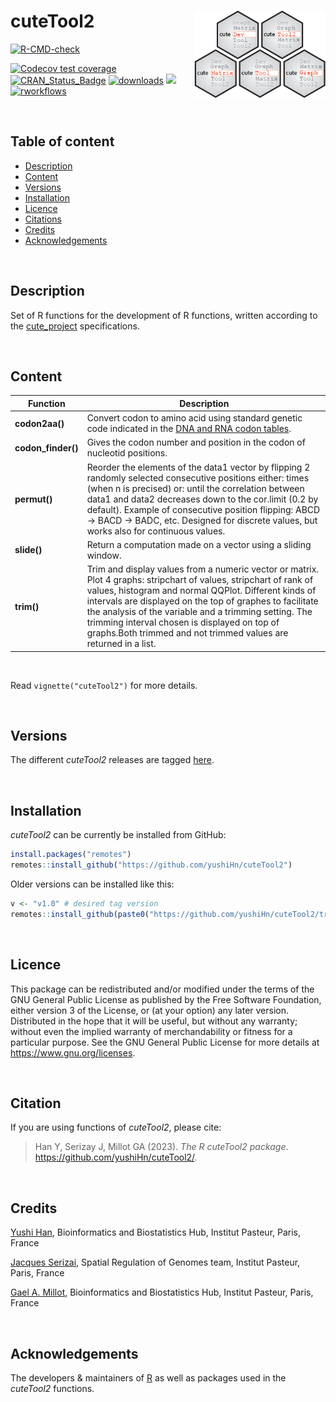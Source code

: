 
# cuteTool2 <a href="">[<img src="man/figures/logo.png" align="right" height="140" />](https://yushihn.github.io/cuteTool2)</a>

<!-- badges: start -->

[![R-CMD-check](https://github.com/yushiHn/cuteTool2/workflows/R-CMD-check/badge.svg)](https://github.com/yushiHn/cuteTool2/actions)

[![Codecov test coverage](https://codecov.io/github/yushiHn/cuteTool2/coverage.svg?branch=master)](https://app.codecov.io/github/yushiHn/cuteTool2?branch=master)
[![CRAN_Status_Badge](https://www.r-pkg.org/badges/version/cuteTool2)](https://cran.r-project.org/package=cuteTool2)
[![downloads](https://cranlogs.r-pkg.org/badges/cuteTool2)](https://www.rdocumentation.org/trends)
[![](https://img.shields.io/badge/license-GPL3.0-green.svg)](https://opensource.org/licenses/MITgpl-3-0)
[![rworkflows](https://github.com/yushiHn/cuteTool2/actions/workflows/rworkflows.yml/badge.svg)](https://github.com/yushiHn/cuteTool2/actions/workflows/rworkflows.yml)
<!-- badges: end -->

<br />

## Table of content

   - [Description](#description)
   - [Content](#content)
   - [Versions](#versions)
   - [Installation](#installation)
   - [Licence](#licence)
   - [Citations](#citations)
   - [Credits](#credits)
   - [Acknowledgements](#acknowledgements)

<br />

## Description

Set of R functions for the development of R functions, written according to the [cute_project](https://github.com/gael-millot/cute_project) specifications.

<br />

## Content

| Function | Description |
| --- | --- |
| **codon2aa()** | Convert codon to amino acid using standard genetic code indicated in the [DNA and RNA codon tables](https://en.wikipedia.org/wiki/DNA_and_RNA_codon_tables). |
| **codon_finder()** | Gives the codon number and position in the codon of nucleotid positions. |
| **permut()** | Reorder the elements of the data1 vector by flipping 2 randomly selected  consecutive positions either: times (when n is precised) or: until the correlation between data1 and data2 decreases down to the cor.limit (0.2 by default). Example of consecutive position flipping: ABCD -> BACD -> BADC, etc. Designed for discrete values, but works also for continuous values. |
| **slide()** | Return a computation made on a vector using a sliding window. |
| **trim()** | Trim and display values from a numeric vector or matrix. Plot 4 graphs: stripchart of values, stripchart of rank of values, histogram and normal QQPlot. Different kinds of intervals are displayed on the top of graphes to facilitate the analysis of the variable and a trimming setting. The trimming interval chosen is displayed on top of graphs.Both trimmed and not trimmed values are returned in a list. |
 
<br />

Read `vignette("cuteTool2")` for more details.

<br />

## Versions

The different *cuteTool2* releases are tagged [here](https://github.com/yushiHn/cuteTool2/tags).

<br />

## Installation

*cuteTool2* can be currently be installed from GitHub:

```r
install.packages("remotes")
remotes::install_github("https://github.com/yushiHn/cuteTool2")
```

Older versions can be installed like this:

```r
v <- "v1.0" # desired tag version
remotes::install_github(paste0("https://github.com/yushiHn/cuteTool2/tree/", v))
```

<br />

## Licence

This package can be redistributed and/or modified under the terms of the GNU General Public License as published by the Free Software Foundation, either version 3 of the License, or (at your option) any later version.
Distributed in the hope that it will be useful, but without any warranty; without even the implied warranty of merchandability or fitness for a particular purpose.
See the GNU General Public License for more details at https://www.gnu.org/licenses.

<br />

## Citation

If you are using functions of *cuteTool2*, please cite: 

> Han Y, Serizay J, Millot GA (2023). _The R cuteTool2 package_.
> <https://github.com/yushiHn/cuteTool2/>.

<br />

## Credits

[Yushi Han](https://github.com/yushiHn/), Bioinformatics and Biostatistics Hub, Institut Pasteur, Paris, France

[Jacques Serizai](https://github.com/js2264), Spatial Regulation of Genomes team, Institut Pasteur, Paris, France

[Gael A. Millot](https://gitlab.pasteur.fr/gmillot), Bioinformatics and Biostatistics Hub, Institut Pasteur, Paris, France

<br />

## Acknowledgements

The developers & maintainers of [R](https://www.r-project.org/) as well as packages used in the *cuteTool2* functions.

